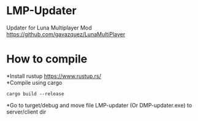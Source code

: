 # LMP-Updater
Updater for Luna Multiplayer Mod https://github.com/gavazquez/LunaMultiPlayer

# How to compile
*Install rustup https://www.rustup.rs/ </br>
*Compile using cargo
```
cargo build --release
```
*Go to turget/debug and move file LMP-updater (Or DMP-updater.exe) to server/client dir
